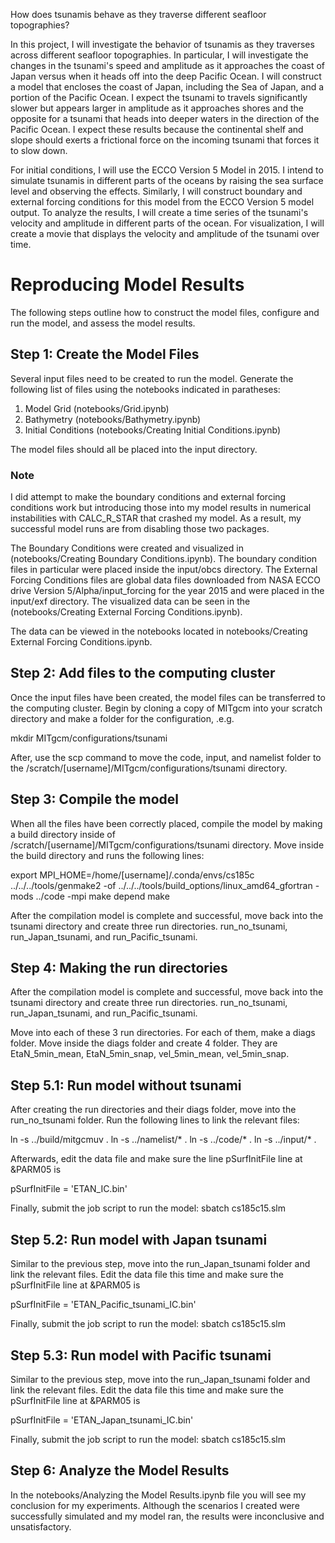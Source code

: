 How does tsunamis behave as they traverse different seafloor topographies?

In this project, I will investigate the behavior of tsunamis as they traverses across different seafloor topographies. In particular, I will investigate the changes in the tsunami's speed and amplitude as it approaches the coast of Japan versus when it heads off into the deep Pacific Ocean. I will construct a model that encloses the coast of Japan, including the Sea of Japan, and a portion of the Pacific Ocean. I expect the tsunami to travels significantly slower but appears larger in amplitude as it approaches shores and the opposite for a tsunami that heads into deeper waters in the direction of the Pacific Ocean. I expect these results because the continental shelf and slope should exerts a frictional force on the incoming tsunami that forces it to slow down. 

For initial conditions, I will use the ECCO Version 5 Model in 2015.  I intend to simulate tsunamis in different parts of the oceans by raising the sea surface level and observing the effects. Similarly, I will construct boundary and external forcing conditions for this model from the ECCO Version 5 model output. To analyze the results, I will create a time series of the tsunami's velocity and amplitude in different parts of the ocean. For visualization, I will create a movie that displays the velocity and amplitude of the tsunami over time.

# Reproducing Model Results
The following steps outline how to construct the model files, configure and run the model, and assess the model results.

## Step 1: Create the Model Files
Several input files need to be created to run the model. Generate the following list of files using the notebooks indicated in paratheses:
  
  1. Model Grid (notebooks/Grid.ipynb)
  2. Bathymetry (notebooks/Bathymetry.ipynb)
  3. Initial Conditions (notebooks/Creating Initial Conditions.ipynb)
     
The model files should all be placed into the input directory.

### Note

I did attempt to make the boundary conditions and external forcing conditions work but introducing those into my model results in numerical instabilities with CALC_R_STAR that crashed my model. As a result, my successful model runs are from disabling those two packages. 

The Boundary Conditions were created and visualized in (notebooks/Creating Boundary Conditions.ipynb). The boundary condition files in particular were placed inside the input/obcs directory.
The External Forcing Conditions files are global data files downloaded from NASA ECCO drive Version 5/Alpha/input_forcing for the year 2015 and were placed in the input/exf directory. The visualized data can be seen in the (notebooks/Creating External Forcing Conditions.ipynb).

The data can be viewed in the notebooks located in notebooks/Creating External Forcing Conditions.ipynb.

## Step 2: Add files to the computing cluster
Once the input files have been created, the model files can be transferred to the computing cluster. Begin by cloning a copy of MITgcm into your scratch directory and make a folder for the configuration, .e.g.

mkdir MITgcm/configurations/tsunami

After, use the scp command to move the code, input, and namelist folder to the /scratch/[username]/MITgcm/configurations/tsunami directory.

## Step 3: Compile the model

When all the files have been correctly placed, compile the model by making a build directory inside of /scratch/[username]/MITgcm/configurations/tsunami directory. 
Move inside the build directory and runs the following lines:

export MPI_HOME=/home/[username]/.conda/envs/cs185c
../../../tools/genmake2 -of ../../../tools/build_options/linux_amd64_gfortran
-mods ../code -mpi
make depend
make

After the compilation model is complete and successful, move back into the tsunami directory and create three run directories.
run_no_tsunami, run_Japan_tsunami, and run_Pacific_tsunami.


## Step 4: Making the run directories
After the compilation model is complete and successful, move back into the tsunami directory and create three run directories.
run_no_tsunami, run_Japan_tsunami, and run_Pacific_tsunami.

Move into each of these 3 run directories. For each of them, make a diags folder. Move inside the diags folder and create 4 folder. They are
EtaN_5min_mean, EtaN_5min_snap, vel_5min_mean, vel_5min_snap.

## Step 5.1: Run model without tsunami
After creating the run directories and their diags folder, move into the run_no_tsunami folder.
Run the following lines to link the relevant files:

ln -s ../build/mitgcmuv .
ln -s ../namelist/* .
ln -s ../code/* .
ln -s ../input/* .

Afterwards, edit the data file and make sure the line pSurfInitFile line at &PARM05 is 

pSurfInitFile = 'ETAN_IC.bin'

Finally, submit the job script to run the model:
sbatch cs185c15.slm

## Step 5.2: Run model with Japan tsunami
Similar to the previous step, move into the run_Japan_tsunami folder and link the relevant files.
Edit the data file this time and make sure the pSurfInitFile line at &PARM05 is

pSurfInitFile = 'ETAN_Pacific_tsunami_IC.bin'

Finally, submit the job script to run the model:
sbatch cs185c15.slm

## Step 5.3: Run model with Pacific tsunami
Similar to the previous step, move into the run_Japan_tsunami folder and link the relevant files.
Edit the data file this time and make sure the pSurfInitFile line at &PARM05 is

pSurfInitFile = 'ETAN_Japan_tsunami_IC.bin'

Finally, submit the job script to run the model:
sbatch cs185c15.slm

## Step 6: Analyze the Model Results

In the notebooks/Analyzing the Model Results.ipynb file you will see my conclusion for my experiments. Although the scenarios I created were successfully simulated and my model ran, the results were inconclusive and unsatisfactory. 

